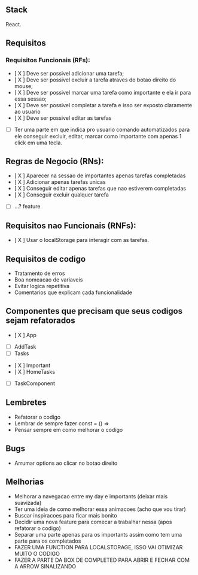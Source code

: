 
## Stack
React.

## Requisitos

### Requisitos Funcionais (RFs):

- [ X ] Deve ser possivel adicionar uma tarefa;
- [ X ] Deve ser possivel excluir a tarefa atraves do botao direito do mouse;
- [ X ] Deve ser possivel marcar uma tarefa como importante e ela ir para essa sessao;
- [ X ] Deve ser possivel completar a tarefa e isso ser exposto claramente ao usuario
- [ X ] Deve ser possivel editar as tarefas
- [ ] Ter uma parte em que indica pro usuario comando automatizados para ele conseguir excluir, editar, marcar como importante com apenas 1 click em uma tecla.

## Regras de Negocio (RNs):

- [ X ] Aparecer na sessao de importantes apenas tarefas completadas
- [ X ] Adicionar apenas tarefas unicas
- [ X ] Conseguir editar apenas tarefas que nao estiverem completadas
- [ X ] Conseguir excluir qualquer tarefa
- [ ] ...? feature

## Requisitos nao Funcionais (RNFs):

- [ X ] Usar o localStorage para interagir com as tarefas.

## Requisitos de codigo

- Tratamento de erros
- Boa nomeacao de variaveis
- Evitar logica repetitiva
- Comentarios que explicam cada funcionalidade

## Componentes que precisam que seus codigos sejam refatorados

- [ X ] App
- [ ] AddTask
- [ ] Tasks
- [ X ] Important
- [ X ] HomeTasks 
- [ ] TaskComponent

## Lembretes 
- Refatorar o codigo
- Lembrar de sempre fazer const = () =>
- Pensar sempre em como melhorar o codigo

## Bugs 
- Arrumar options ao clicar no botao direito

## Melhorias
- Melhorar a navegacao entre my day e importants (deixar mais suavizada)
- Ter uma ideia de como melhorar essa animacoes (acho que vou tirar)
- Buscar inspiracoes para ficar mais bonito
- Decidir uma nova feature para comecar a trabalhar nessa (apos refatorar o codigo)
- Separar uma parte apenas para os importants assim como tem uma parte para os completados
- FAZER UMA FUNCTION PARA LOCALSTORAGE, ISSO VAI OTIMIZAR MUITO O CODIGO
- FAZER A PARTE DA BOX DE COMPLETED PARA ABRIR E FECHAR COM A ARROW SINALIZANDO 
